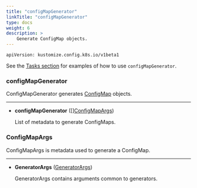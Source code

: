 ```yaml
---
title: "configMapGenerator"
linkTitle: "configMapGenerator"
type: docs
weight: 6
description: >
    Generate ConfigMap objects.
---
```

`apiVersion: kustomize.config.k8s.io/v1beta1`

See the [Tasks section] for examples of how to use `configMapGenerator`.

### configMapGenerator
ConfigMapGenerator generates [ConfigMap] objects.

---

* **configMapGenerator** ([][ConfigMapArgs](#configmapargs))

    List of metadata to generate ConfigMaps.


### ConfigMapArgs
ConfigMapArgs is metadata used to generate a ConfigMap.

---

* **GeneratorArgs** ([GeneratorArgs](/docs/reference/api/common-definitions/generatorargs/))

    GeneratorArgs contains arguments common to generators.


[Tasks section]: /docs/tasks/configmap_generator/
[ConfigMap]: https://kubernetes.io/docs/reference/kubernetes-api/config-and-storage-resources/config-map-v1/
